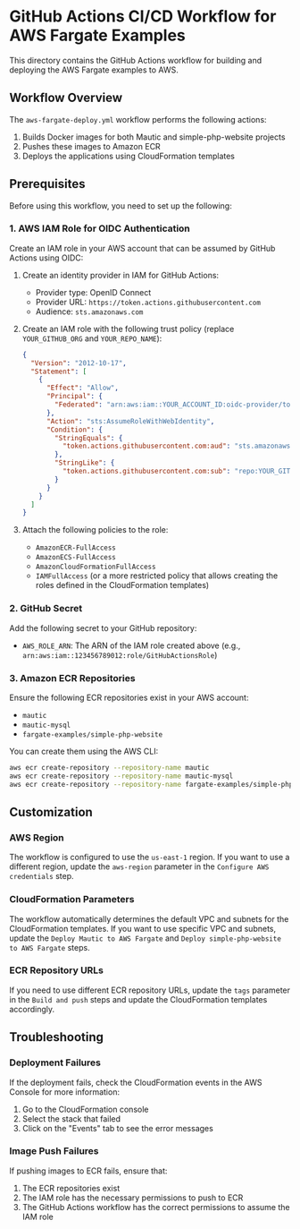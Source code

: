 # GitHub Actions CI/CD Workflow for AWS Fargate Examples

This directory contains the GitHub Actions workflow for building and deploying the AWS Fargate examples to AWS.

## Workflow Overview

The `aws-fargate-deploy.yml` workflow performs the following actions:

1. Builds Docker images for both Mautic and simple-php-website projects
2. Pushes these images to Amazon ECR
3. Deploys the applications using CloudFormation templates

## Prerequisites

Before using this workflow, you need to set up the following:

### 1. AWS IAM Role for OIDC Authentication

Create an IAM role in your AWS account that can be assumed by GitHub Actions using OIDC:

1. Create an identity provider in IAM for GitHub Actions:
   - Provider type: OpenID Connect
   - Provider URL: `https://token.actions.githubusercontent.com`
   - Audience: `sts.amazonaws.com`

2. Create an IAM role with the following trust policy (replace `YOUR_GITHUB_ORG` and `YOUR_REPO_NAME`):
   ```json
   {
     "Version": "2012-10-17",
     "Statement": [
       {
         "Effect": "Allow",
         "Principal": {
           "Federated": "arn:aws:iam::YOUR_ACCOUNT_ID:oidc-provider/token.actions.githubusercontent.com"
         },
         "Action": "sts:AssumeRoleWithWebIdentity",
         "Condition": {
           "StringEquals": {
             "token.actions.githubusercontent.com:aud": "sts.amazonaws.com"
           },
           "StringLike": {
             "token.actions.githubusercontent.com:sub": "repo:YOUR_GITHUB_ORG/YOUR_REPO_NAME:*"
           }
         }
       }
     ]
   }
   ```

3. Attach the following policies to the role:
   - `AmazonECR-FullAccess`
   - `AmazonECS-FullAccess`
   - `AmazonCloudFormationFullAccess`
   - `IAMFullAccess` (or a more restricted policy that allows creating the roles defined in the CloudFormation templates)

### 2. GitHub Secret

Add the following secret to your GitHub repository:

- `AWS_ROLE_ARN`: The ARN of the IAM role created above (e.g., `arn:aws:iam::123456789012:role/GitHubActionsRole`)

### 3. Amazon ECR Repositories

Ensure the following ECR repositories exist in your AWS account:

- `mautic`
- `mautic-mysql`
- `fargate-examples/simple-php-website`

You can create them using the AWS CLI:

```bash
aws ecr create-repository --repository-name mautic
aws ecr create-repository --repository-name mautic-mysql
aws ecr create-repository --repository-name fargate-examples/simple-php-website
```

## Customization

### AWS Region

The workflow is configured to use the `us-east-1` region. If you want to use a different region, update the `aws-region` parameter in the `Configure AWS credentials` step.

### CloudFormation Parameters

The workflow automatically determines the default VPC and subnets for the CloudFormation templates. If you want to use specific VPC and subnets, update the `Deploy Mautic to AWS Fargate` and `Deploy simple-php-website to AWS Fargate` steps.

### ECR Repository URLs

If you need to use different ECR repository URLs, update the `tags` parameter in the `Build and push` steps and update the CloudFormation templates accordingly.

## Troubleshooting

### Deployment Failures

If the deployment fails, check the CloudFormation events in the AWS Console for more information:

1. Go to the CloudFormation console
2. Select the stack that failed
3. Click on the "Events" tab to see the error messages

### Image Push Failures

If pushing images to ECR fails, ensure that:

1. The ECR repositories exist
2. The IAM role has the necessary permissions to push to ECR
3. The GitHub Actions workflow has the correct permissions to assume the IAM role